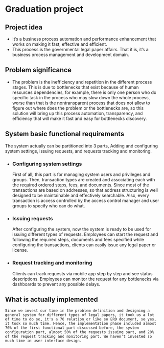 # Graduation project

## Project idea

* It’s a business process automation and performance enhancement that works on making it fast, effective and efficient.
* This process is the governmental legal paper affairs. That it is, it’s a business process management and development domain.

## Problem significance

* The problem is the inefficiency and repetition in the different process stages. This is due to bottlenecks that exist because of human resources dependencies, for example, there is only one person who do specific task in the process who may slow down the whole process, worse than that is the nontransparent process that does not allow to figure out where does the problem or the bottlenecks are, so this solution will bring up this process automation, transparency, and efficiency that will make it fast and easy for bottlenecks discovery.

## System basic functional requirements

The system actually can be partitioned into 3 parts, Adding and configuring system settings, issuing requests, and requests tracking and monitoring.

* ### Configuring system settings

    First of all, this part is for managing system users and privileges and groups. Then, transaction types are created and associating each with the required ordered steps, fees, and documents. Since most of the transactions are based on addresses, so that address structuring is well designed to be maintainable and effectively searchable. Also, every transaction is access controlled by the access control manager and user groups to specify who can do what.

* ### Issuing requests

    After configuring the system, now the system is ready to be used for issuing different types of requests. Employees can start the request and following the required steps, documents and fees specified while configuring the transactions, clients can easily issue any legal paper or license.

* ### Request tracking and monitoring

    Clients can track requests via mobile app step by step and see status descriptions. Employees can monitor the request for any bottlenecks via dashboards to prevent any possible delays.

## What is actually implemented

    Since we invest our time in the problem definition and designing a general system for different types of legal papers, it took us a lot of time to do so, it's a 70 relation or like so ERD document, so yes, it took so much time. Hence, the implementation phase included almost 70% of the first functional part discussed before, the system configuration part, almost 50% of the requests issuing part, and 20% of the request tracking and monitoring part. We haven't invested so much time in user interface design.
